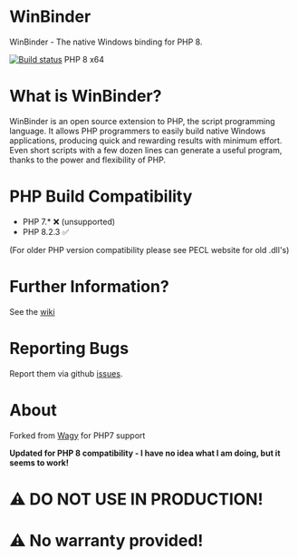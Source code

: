 WinBinder
========================
WinBinder - The native Windows binding for PHP 8.

[![Build status](https://ci.appveyor.com/api/projects/status/github/crispy-computing-machine/Winbinder?svg=true&branch=php8)](https://ci.appveyor.com/api/projects/status/github/crispy-computing-machine/Winbinder?svg=true&branch=php8) PHP 8 x64


What is WinBinder?
========================

WinBinder is an open source extension to PHP, the script programming language. It allows PHP programmers to easily build native Windows applications, producing quick and rewarding results with minimum effort. Even short scripts with a few dozen lines can generate a useful program, thanks to the power and flexibility of PHP.

PHP Build Compatibility
========================
  - PHP 7.* ❌ (unsupported)
  - PHP 8.2.3 ✅
  
(For older PHP version compatibility please see PECL website for old .dll's)

Further Information?
========================

See the [wiki](https://github.com/crispy-computing-machine/Winbinder/wiki)

Reporting Bugs
========================

Report them via github [issues](https://github.com/crispy-computing-machine/Winbinder/issues).

About
========================
Forked from [Wagy](https://github.com/wagy/WinBinder) for PHP7 support

**Updated for PHP 8 compatibility - I have no idea what I am doing, but it seems to work!**

# ⚠️ DO NOT USE IN PRODUCTION!
# ⚠️ No warranty provided!
